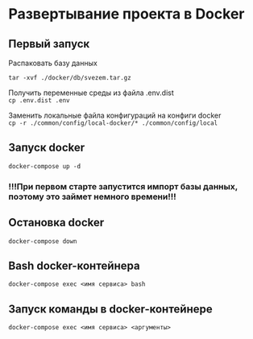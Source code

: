 
# Развертывание проекта в Docker  
  
## Первый запуск  
Распаковать базу данных  
  
`tar -xvf ./docker/db/svezem.tar.gz`  
  
Получить переменные среды из файла .env.dist  
`cp .env.dist .env`  
  
Заменить локальные файла конфигураций на конфиги docker  
`cp -r ./common/config/local-docker/* ./common/config/local`  
  
  
## Запуск docker  
  
`docker-compose up -d`

### !!!При первом старте запустится импорт базы данных, поэтому это займет немного времени!!!

## Остановка docker 

`docker-compose down`

## Bash docker-контейнера

`docker-compose exec <имя сервиса> bash`

## Запуск команды в docker-контейнере

`docker-compose exec <имя сервиса> <аргументы>`